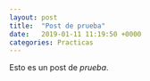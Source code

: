 ```yaml
---
layout: post
title:  "Post de prueba"
date:   2019-01-11 11:19:50 +0000
categories: Practicas
---
```


Esto es un post de *prueba*.